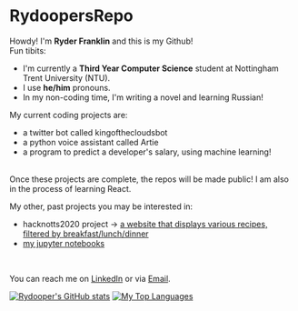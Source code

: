 # RydoopersRepo
Howdy! I'm <b>Ryder Franklin</b> and this is my Github! <br>
Fun tibits:
- I'm currently a <b>Third Year Computer Science</b> student at Nottingham Trent University (NTU).
- I use <b>he/him</b> pronouns.
- In my non-coding time, I'm writing a novel and learning Russian!


My current coding projects are:
- a twitter bot called kingofthecloudsbot
- a python voice assistant called Artie
- a program to predict a developer's salary, using machine learning!
<br>
Once these projects are complete, the repos will be made public! I am also in the process of learning React.
<br>

My other, past projects you may be interested in:
- hacknotts2020 project -> [a website that displays various recipes, filtered by breakfast/lunch/dinner](https://github.com/rydooper/hacknotts2020-work)
- [my jupyter notebooks](https://www.kaggle.com/ryderfranklin/notebooks) 
<br>

You can reach me on [LinkedIn](https://www.linkedin.com/in/ryderfranklin2000) or via [Email](ryderarenfranklin@gmail.com). <br>

[![Rydooper's GitHub stats](https://github-readme-stats.vercel.app/api?username=rydooper&show_icons=true&theme=radical&count_private=true&show_icons=true)](https://github.com/anuraghazra/github-readme-stats)
[![My Top Languages](https://github-readme-stats.vercel.app/api/top-langs/?username=rydooper&theme=radical&count_private=true)](https://github.com/anuraghazra/github-readme-stats)
